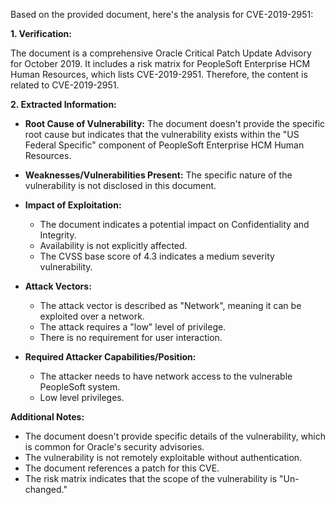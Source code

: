 Based on the provided document, here's the analysis for CVE-2019-2951:

**1. Verification:**

   The document is a comprehensive Oracle Critical Patch Update Advisory for October 2019. It includes a risk matrix for PeopleSoft Enterprise HCM Human Resources, which lists CVE-2019-2951. Therefore, the content is related to CVE-2019-2951.

**2. Extracted Information:**

   * **Root Cause of Vulnerability:**  The document doesn't provide the specific root cause but indicates that the vulnerability exists within the "US Federal Specific" component of PeopleSoft Enterprise HCM Human Resources.

   * **Weaknesses/Vulnerabilities Present:** The specific nature of the vulnerability is not disclosed in this document.

   * **Impact of Exploitation:**
      -  The document indicates a potential impact on Confidentiality and Integrity.
      -  Availability is not explicitly affected.
      - The CVSS base score of 4.3 indicates a medium severity vulnerability.

   * **Attack Vectors:**
      -  The attack vector is described as "Network", meaning it can be exploited over a network.
      - The attack requires a "low" level of privilege.
       -  There is no requirement for user interaction.

   * **Required Attacker Capabilities/Position:**
      - The attacker needs to have network access to the vulnerable PeopleSoft system.
      - Low level privileges.

**Additional Notes:**

*   The document doesn't provide specific details of the vulnerability, which is common for Oracle's security advisories.
*   The vulnerability is not remotely exploitable without authentication.
*   The document references a patch for this CVE.
*   The risk matrix indicates that the scope of the vulnerability is "Un- changed."